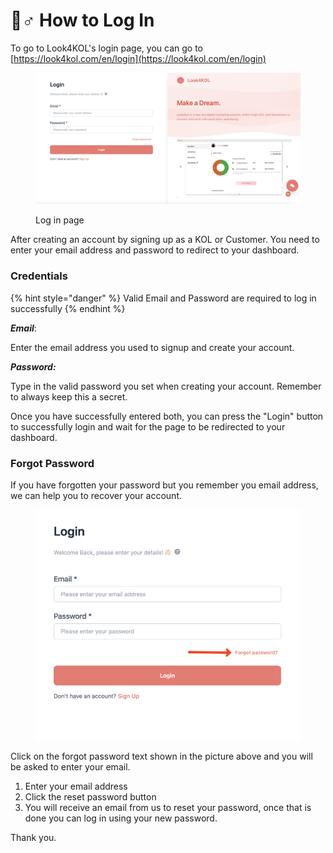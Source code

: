 # 🤷♂ How to Log In

To go to Look4KOL's login page, you can go to [https://look4kol.com/en/login](https://look4kol.com/en/login)

<figure><img src="../../.gitbook/assets/image (1).png" alt=""><figcaption><p>Log in page</p></figcaption></figure>

After creating an account by signing up as a KOL or Customer. You need to enter your email address and password to redirect to your dashboard.

### Credentials

{% hint style="danger" %}
Valid Email and Password are required to log in successfully
{% endhint %}

_**Email**_:

Enter the email address you used to signup and create your account.&#x20;

_**Password:**_

Type in the valid password you set when creating your account. Remember to always keep this a secret.

Once you have successfully entered both, you can press the "Login" button to successfully login and wait for the page to be redirected to your dashboard.

### Forgot Password

If you have forgotten your password but you remember you email address, we can help you to recover your account.

<figure><img src="../../.gitbook/assets/image (4).png" alt=""><figcaption></figcaption></figure>

Click on the forgot password text shown in the picture above and you will be asked to enter your email.

1. Enter your email address
2. Click the reset password button
3. You will receive an email from us to reset your password, once that is done you can log in using your new password.&#x20;

Thank you.
